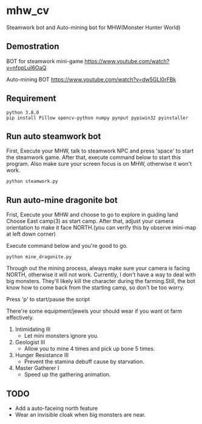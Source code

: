 # mhw_cv
Steamwork bot and Auto-mining bot for MHW(Monster Hunter World)

## Demostration
BOT for steamwork mini-game
https://www.youtube.com/watch?v=nfppLuI6OaQ

Auto-mining BOT
https://www.youtube.com/watch?v=dw5GLl0rFBk

## Requirement
```
python 3.8.0
pip install Pillow opencv-python numpy pynput pypiwin32 pyinstaller
```
## Run auto steamwork bot
First, Execute your MHW, talk to steamwork NPC and press 'space' to start the steamwork game.
After that, execute command below to start this program.
Also make sure your screen focus is on MHW, otherwise it won't work.
```
python steamwork.py
```

## Run auto-mine dragonite bot

Frist, Execute your MHW and choose to go to explore in guiding land
Choose East camp(3) as start camp.
After that, adjust your camera orientation to make it face NORTH.(you can verify this by observe mini-map at left down corner)

Execute command below and you're good to go.
```
python mine_dragonite.py
```
Through out the mining process, always make sure your camera is facing NORTH, otherwise it will not work.
Currently, I don't have a way to deal with big monsters. They'll likely kill the character during the farming.Still, the bot know how to come back from the starting camp, so don't be too worry.

Press 'p' to start/pause the script

There're some equipment/jewels your should wear if you want ot farm effectively.
1. Intimidating III
    * Let mini monsters ignore you.
2. Geologist III
    * Allow you to mine 4 times and pick up bone 5 times.
3. Hunger Resistance III
    * Prevent the stamina debuff cause by starvation.
4. Master Gatherer I
    * Speed up the gathering animation.

## TODO 
* Add a auto-faceing north feature
* Wear an invisible cloak when big monsters are near.